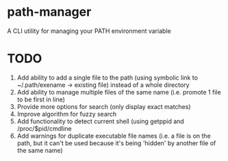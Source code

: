 path-manager
============

A CLI utility for managing your PATH environment variable

TODO
============

1. Add ability to add a single file to the path (using symbolic link to
~/.path/exename -> existing file) instead of a whole directory
1. Add ability to manage multiple files of the same name (i.e. promote 1
file to be first in line)
1. Provide more options for search (only display exact matches)
1. Improve algorithm for fuzzy search
1. Add functionality to detect current shell (using getppid and
/proc/$pid/cmdline
1. Add warnings for duplicate executable file names (i.e. a file is on
the path, but it can't be used because it's being 'hidden' by another
file of the same name)
